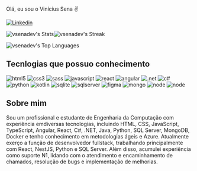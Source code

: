 
Olá, eu sou o Vinícius Sena ✌️

[![Linkedin](https://img.shields.io/badge/LinkedIn-0077B5?style=for-the-badge&logo=linkedin&logoColor=white)](https://www.linkedin.com/in/vin%C3%ADcius-sena-/)


![vsenadev's Stats](https://github-readme-stats.vercel.app/api?username=vsenadev&theme=vue-dark&show_icons=true&hide_border=false&count_private=true)![vsenadev's Streak](https://github-readme-streak-stats.herokuapp.com/?user=vsenadev&theme=vue-dark&hide_border=false)

![vsenadev's Top Languages](https://github-readme-stats.vercel.app/api/top-langs/?username=vsenadev&theme=vue-dark&show_icons=true&hide_border=false&layout=compact)


## Tecnlogias que possuo conhecimento

<div>
    <img src="https://img.shields.io/badge/HTML5-E34F26?style=for-the-badge&logo=html5&logoColor=white" alt="html5">
    <img src="https://img.shields.io/badge/CSS3-1572B6?style=for-the-badge&logo=css3&logoColor=white" alt="css3">
    <img src="https://img.shields.io/badge/Sass-CC6699?style=for-the-badge&logo=sass&logoColor=white" alt="sass">
    <img src="https://img.shields.io/badge/JavaScript-F7DF1E?style=for-the-badge&logo=javascript&logoColor=black" alt="javascript">
    <img src="https://img.shields.io/badge/React-20232A?style=for-the-badge&logo=react&logoColor=61DAFB" alt="react">
    <img src="https://img.shields.io/badge/Angular-DD0031?style=for-the-badge&logo=angular&logoColor=white" alt="angular">
    <img src="https://img.shields.io/badge/.NET-5C2D91?style=for-the-badge&logo=.net&logoColor=white" alt=".net">
    <img src="https://img.shields.io/badge/C%23-239120?style=for-the-badge&logo=c-sharp&logoColor=white" alt="c#">
    <img src="https://img.shields.io/badge/Python-14354C?style=for-the-badge&logo=python&logoColor=white" alt="python">
    <img src="https://img.shields.io/badge/Kotlin-0095D5?&style=for-the-badge&logo=kotlin&logoColor=white" alt="kotlin">
    <img src="https://img.shields.io/badge/SQLite-07405E?style=for-the-badge&logo=sqlite&logoColor=white" alt="sqlite">
    <img src="https://img.shields.io/badge/Microsoft_SQL_Server-CC2927?style=for-the-badge&logo=microsoft-sql-server&logoColor=white" alt="sqlserver">
    <img src="https://img.shields.io/badge/Figma-F24E1E?style=for-the-badge&logo=figma&logoColor=white" alt="figma">
    <img src="https://img.shields.io/badge/MongoDB-4EA94B?style=for-the-badge&logo=mongodb&logoColor=white" alt="mongo">
    <img src="https://img.shields.io/badge/Node.js-43853D?style=for-the-badge&logo=node.js&logoColor=white" alt="node">
    <img src="https://img.shields.io/badge/Flask-000000?style=for-the-badge&logo=flask&logoColor=white" alt="node">    
</div>

## Sobre mim
Sou um profissional e estudante de Engenharia da Computação com experiência emdiversas tecnologias, incluindo HTML, CSS, JavaScript, TypeScript, Angular, React, C#, .NET, Java, Python, SQL Server, MongoDB, Docker e tenho conhecimento em metodologias ágeis e Azure. Atualmente exerço a função de desenvolvedor fullstack, trabalhando principalmente com React, NestJS, Python e SQL Server. Além disso, acumulei experiência como suporte N1, lidando com o atendimento e encaminhamento de chamados, resolução de bugs e implementação de melhorias.

